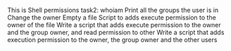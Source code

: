 This is Shell permissions
task2: whoiam
Print all the groups the user is in
Change the owner 
Empty a file 
Script to  adds execute permission to the owner of the file 
Write a script that adds execute permission to the owner and the group owner, and read permission to other
Write a script that adds execution permission to the owner, the group owner and the other users


